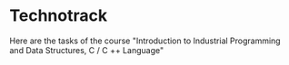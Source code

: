 # Technotrack
Here are the tasks of the course "Introduction to Industrial Programming and Data Structures, C / C ++ Language"
